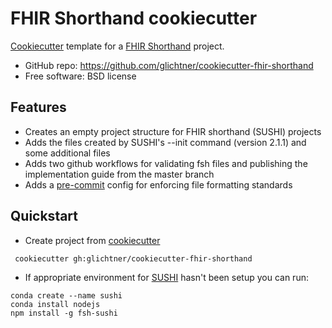 # FHIR Shorthand cookiecutter
[Cookiecutter](https://github.com/cookiecutter/cookiecutter) template for a [FHIR Shorthand](https://github.com/FHIR/sushi) project.
* GitHub repo: https://github.com/glichtner/cookiecutter-fhir-shorthand
* Free software: BSD license

## Features
* Creates an empty project structure for FHIR shorthand (SUSHI) projects
* Adds the files created by SUSHI's --init command (version 2.1.1) and some additional files
* Adds two github workflows for validating fsh files and publishing the implementation guide from the master branch
* Adds a [pre-commit](https://pre-commit.com/) config for enforcing file formatting standards 

## Quickstart
- Create project from [cookiecutter](https://github.com/cookiecutter/cookiecutter)
 ```shell
  cookiecutter gh:glichtner/cookiecutter-fhir-shorthand
  ```

- If appropriate environment for [SUSHI](https://github.com/FHIR/sushi) hasn't been setup you can run:
```shell
conda create --name sushi
conda install nodejs
npm install -g fsh-sushi
```

